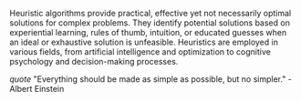 
Heuristic algorithms provide practical, effective yet not necessarily optimal solutions for complex problems. They identify potential solutions based on experiential learning, rules of thumb, intuition, or educated guesses when an ideal or exhaustive solution is unfeasible. Heuristics are employed in various fields, from artificial intelligence and optimization to cognitive psychology and decision-making processes.

_quote_ "Everything should be made as simple as possible, but no simpler." - Albert Einstein

